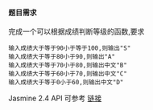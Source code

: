 #### 题目需求

完成一个可以根据成绩判断等级的函数,要求

```
输入成绩大于等于90小于等于100,则输出"S"
输入成绩大于等于80小于90,则输出"A"
输入成绩大于等于70小于80,则输出中文"B"
输入成绩大于等于60小于70,则输出中文"C"
输入成绩大于等于0小于60,则输出中文"D"
```

Jasmine 2.4 API 可参考 [链接](http://jasmine.github.io/2.4/introduction.html)
